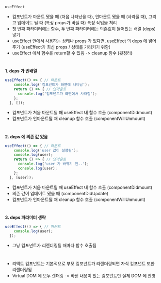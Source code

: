 `useEffect`
- 컴포넌트가 마운트 됐을 때 (처음 나타났을 때), 언마운트 됐을 때 (사라질 때), 그리고 업데이트 될 때 (특정 props가 바뀔 때) 특정 작업을 처리
- 첫 번째 파라미터에는 함수, 두 번째 파라미터에는 의존값이 들어있는 배열 (deps) 넣기
- useEffect 안에서 사용하는 상태나 props 가 있다면, useEffect 의 deps 에 넣어주기 (useEffect가 최신 props / 상태를 가리키기 위함)
- useEffect 에서 함수를 return할 수 있음 -> cleanup 함수 (뒷정리)
#
**1. deps 가 빈배열**
```javascript
useEffect(() => { // 마운트
    console.log('컴포넌트가 화면에 나타남');
    return () => { // 언마운트
      console.log('컴포넌트가 화면에서 사라짐');
    };
  }, []);
```
- 컴포넌트가 처음 마운트될 때 useEffect 내 함수 호출 (componentDidmount)
- 컴포넌트가 언마운트될 때 cleanup 함수 호출 (componentWillUnmount)
#
**2. deps 에 의존 값 있음**
```javascript
useEffect(() => { // 마운트
    console.log('user 값이 설정됨');
    console.log(user);
    return () => { // 언마운트
      console.log('user 가 바뀌기 전..');
      console.log(user);
    };
  }, [user]);
```
- 컴포넌트가 처음 마운트될 때 useEffect 내 함수 호출 (componentDidmount)
- 의존 값이 업데이트 됐을 때 (componentDidUpdate)
- 컴포넌트가 언마운트될 때 cleanup 함수 호출 (componentWillUnmount)
#
**3. deps 파라미터 생략**
```javascript
useEffect(() => { // 마운트
    console.log(user);
  });
```
- 그냥 컴포넌트가 리렌더링될 때마다 함수 호출됨
#
- 리액트 컴포넌트는 기본적으로 부모 컴포넌트가 리렌더링되면 자식 컴포넌트 또한 리렌더링됨
- Virtual DOM 에 모두 렌더링 -> 바뀐 내용이 있는 컴포넌트만 실제 DOM 에 반영
#
